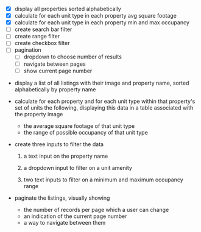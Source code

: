 - [x] display all properties sorted alphabetically
- [x] calculate for each unit type in each property avg square footage
- [x] calculate for each unit type in each property min and max occupancy
- [ ] create search bar filter
- [ ] create range filter
- [ ] create checkbox filter
- [ ] pagination
  - [ ] dropdown to choose number of results
  - [ ] navigate between pages
  - [ ] show current page number

- display a list of all listings with their image and property name, sorted alphabetically by property name
- calculate for each property and for each unit type within that property's set of units the following, displaying this data in a table associated with the property image
  - the average square footage of that unit type
  - the range of possible occupancy of that unit type
- create three inputs to filter the data

  1) a text input on the property name

  2) a dropdown input to filter on a unit amenity

  3) two text inputs to filter on a minimum and maximum occupancy range

- paginate the listings, visually showing
  - the number of records per page which a user can change
  - an indication of the current page number
  - a way to navigate between them
